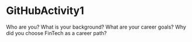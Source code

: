 # GitHubActivity1
Who are you? What is your background?
What are your career goals?
Why did you choose FinTech as a career path?
